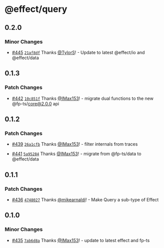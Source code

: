 # @effect/query

## 0.2.0

### Minor Changes

- [#445](https://github.com/Effect-TS/query/pull/445) [`21af8df`](https://github.com/Effect-TS/query/commit/21af8dfd71610373893b95f7dc517dd8f29add5a) Thanks [@TylorS](https://github.com/TylorS)! - Update to latest @effect/io and @effect/data

## 0.1.3

### Patch Changes

- [#442](https://github.com/Effect-TS/query/pull/442) [`10c851f`](https://github.com/Effect-TS/query/commit/10c851f4e837efdbb355aa46343ce6c45098f68e) Thanks [@IMax153](https://github.com/IMax153)! - migrate dual functions to the new @fp-ts/core@2.0.0 api

## 0.1.2

### Patch Changes

- [#439](https://github.com/Effect-TS/query/pull/439) [`26a1cfb`](https://github.com/Effect-TS/query/commit/26a1cfb0f46b3746ef94836738439be764f24cb2) Thanks [@IMax153](https://github.com/IMax153)! - filter internals from traces

- [#441](https://github.com/Effect-TS/query/pull/441) [`5a95284`](https://github.com/Effect-TS/query/commit/5a95284eccf1053609adced8d69c8805e64556f2) Thanks [@IMax153](https://github.com/IMax153)! - migrate from @fp-ts/data to @effect/data

## 0.1.1

### Patch Changes

- [#436](https://github.com/Effect-TS/query/pull/436) [`4748027`](https://github.com/Effect-TS/query/commit/4748027bf90c00a77d259c6b853e1d66321cf326) Thanks [@mikearnaldi](https://github.com/mikearnaldi)! - Make Query a sub-type of Effect

## 0.1.0

### Minor Changes

- [#435](https://github.com/Effect-TS/query/pull/435) [`7ab6d8a`](https://github.com/Effect-TS/query/commit/7ab6d8ab3f0ef117d161ddc991b2443bb148f253) Thanks [@IMax153](https://github.com/IMax153)! - update to latest effect and fp-ts
